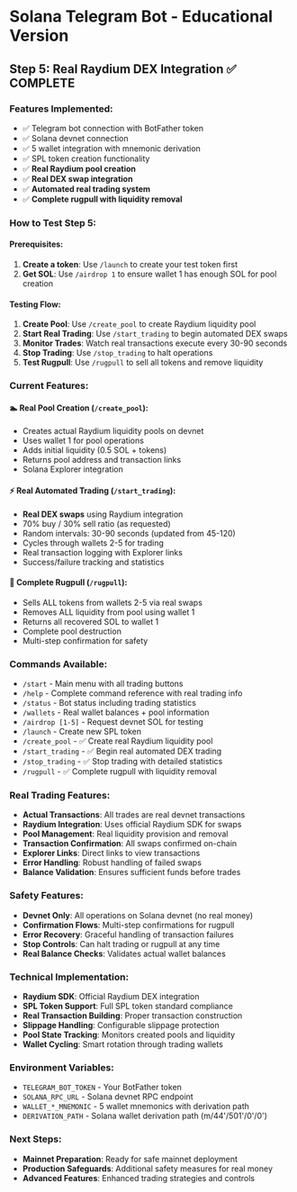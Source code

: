 # Solana Telegram Bot - Educational Version

## Step 5: Real Raydium DEX Integration ✅ COMPLETE

### Features Implemented:
- ✅ Telegram bot connection with BotFather token
- ✅ Solana devnet connection 
- ✅ 5 wallet integration with mnemonic derivation
- ✅ SPL token creation functionality
- ✅ **Real Raydium pool creation**
- ✅ **Real DEX swap integration**
- ✅ **Automated real trading system**
- ✅ **Complete rugpull with liquidity removal**

### How to Test Step 5:

#### Prerequisites:
1. **Create a token**: Use `/launch` to create your test token first
2. **Get SOL**: Use `/airdrop 1` to ensure wallet 1 has enough SOL for pool creation

#### Testing Flow:
1. **Create Pool**: Use `/create_pool` to create Raydium liquidity pool
2. **Start Real Trading**: Use `/start_trading` to begin automated DEX swaps
3. **Monitor Trades**: Watch real transactions execute every 30-90 seconds
4. **Stop Trading**: Use `/stop_trading` to halt operations
5. **Test Rugpull**: Use `/rugpull` to sell all tokens and remove liquidity

### Current Features:

#### 🏊 Real Pool Creation (`/create_pool`):
- Creates actual Raydium liquidity pools on devnet
- Uses wallet 1 for pool operations
- Adds initial liquidity (0.5 SOL + tokens)
- Returns pool address and transaction links
- Solana Explorer integration

#### ⚡ Real Automated Trading (`/start_trading`):
- **Real DEX swaps** using Raydium integration
- 70% buy / 30% sell ratio (as requested)
- Random intervals: 30-90 seconds (updated from 45-120)
- Cycles through wallets 2-5 for trading
- Real transaction logging with Explorer links
- Success/failure tracking and statistics

#### 🔴 Complete Rugpull (`/rugpull`):
- Sells ALL tokens from wallets 2-5 via real swaps
- Removes ALL liquidity from pool using wallet 1
- Returns all recovered SOL to wallet 1
- Complete pool destruction
- Multi-step confirmation for safety

### Commands Available:
- `/start` - Main menu with all trading buttons
- `/help` - Complete command reference with real trading info
- `/status` - Bot status including trading statistics
- `/wallets` - Real wallet balances + pool information
- `/airdrop [1-5]` - Request devnet SOL for testing
- `/launch` - Create new SPL token
- `/create_pool` - ✅ Create real Raydium liquidity pool
- `/start_trading` - ✅ Begin real automated DEX trading
- `/stop_trading` - ✅ Stop trading with detailed statistics
- `/rugpull` - ✅ Complete rugpull with liquidity removal

### Real Trading Features:
- **Actual Transactions**: All trades are real devnet transactions
- **Raydium Integration**: Uses official Raydium SDK for swaps
- **Pool Management**: Real liquidity provision and removal
- **Transaction Confirmation**: All swaps confirmed on-chain
- **Explorer Links**: Direct links to view transactions
- **Error Handling**: Robust handling of failed swaps
- **Balance Validation**: Ensures sufficient funds before trades

### Safety Features:
- **Devnet Only**: All operations on Solana devnet (no real money)
- **Confirmation Flows**: Multi-step confirmations for rugpull
- **Error Recovery**: Graceful handling of transaction failures
- **Stop Controls**: Can halt trading or rugpull at any time
- **Real Balance Checks**: Validates actual wallet balances

### Technical Implementation:
- **Raydium SDK**: Official Raydium DEX integration
- **SPL Token Support**: Full SPL token standard compliance
- **Real Transaction Building**: Proper transaction construction
- **Slippage Handling**: Configurable slippage protection
- **Pool State Tracking**: Monitors created pools and liquidity
- **Wallet Cycling**: Smart rotation through trading wallets

### Environment Variables:
- `TELEGRAM_BOT_TOKEN` - Your BotFather token
- `SOLANA_RPC_URL` - Solana devnet RPC endpoint
- `WALLET_*_MNEMONIC` - 5 wallet mnemonics with derivation path
- `DERIVATION_PATH` - Solana wallet derivation path (m/44'/501'/0'/0')

### Next Steps:
- **Mainnet Preparation**: Ready for safe mainnet deployment
- **Production Safeguards**: Additional safety measures for real money
- **Advanced Features**: Enhanced trading strategies and controls